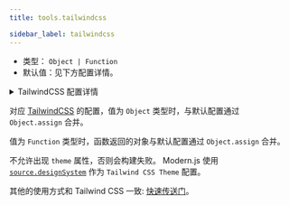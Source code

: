 ```yaml
---
title: tools.tailwindcss

sidebar_label: tailwindcss
---
```


- 类型： `Object | Function`
- 默认值：见下方配置详情。

<details>
  <summary>TailwindCSS 配置详情</summary>

```js
const tailwind = {
  content: [
    './config/html/**/*.html',
    './config/html/**/*.ejs',
    './config/html/**/*.hbs',
    './src/**/*.js',
    './src/**/*.jsx',
    './src/**/*.ts',
    './src/**/*.tsx',
    // about storybook
    './storybook/**/*',
    './styles/**/*.less',
    './styles/**/*.css',
    './styles/**/*.sass',
    './styles/**/*.scss',
  ],
  theme: source.designSystem, // 使用source.designSystem配置作为Tailwind CSS Theme配置
};
```

:::tip 提示
更多关于：<a href="https://tailwindcss.com/docs/configuration" target="_blank">TailwindCSS 配置</a>。
:::

</details>

对应 [TailwindCSS](https://tailwindcss.com/docs/configuration) 的配置，值为 `Object` 类型时，与默认配置通过 `Object.assign` 合并。

值为 `Function` 类型时，函数返回的对象与默认配置通过 `Object.assign` 合并。

不允许出现 `theme` 属性，否则会构建失败。 Modern.js 使用 [`source.designSystem`](/docs/configure/app/source/design-system) 作为 `Tailwind CSS Theme` 配置。

其他的使用方式和 Tailwind CSS 一致: [快速传送门](https://tailwindcss.com/docs/configuration)。
